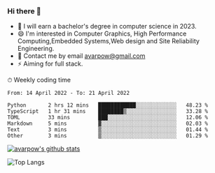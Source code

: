 ### Hi there 👋
<!--I have been a GitHub member for [![Years Badge](https://badges.pufler.dev/years/avarpow)](https://badges.pufler.dev)-->
- 🌱 I will earn a bachelor's degree in computer science in 2023.
- 😄 I'm interested in Computer Graphics, High Performance Computing,Embedded Systems,Web design and Site Reliability Engineering.
- 💬 Contact me by email avarpow@gmail.com
- ⚡ Aiming for full stack.

<!--💻 Coding Activity Logging

[![Commits Badge](https://badges.pufler.dev/commits/weekly/avarpow)](https://badges.pufler.dev)-->

⏱ Weekly coding time
<!--START_SECTION:waka-->

```text
From: 14 April 2022 - To: 21 April 2022

Python       2 hrs 12 mins   ████████████░░░░░░░░░░░░░   48.23 %
TypeScript   1 hr 31 mins    ████████▒░░░░░░░░░░░░░░░░   33.28 %
TOML         33 mins         ███░░░░░░░░░░░░░░░░░░░░░░   12.06 %
Markdown     5 mins          ▓░░░░░░░░░░░░░░░░░░░░░░░░   02.03 %
Text         3 mins          ▒░░░░░░░░░░░░░░░░░░░░░░░░   01.44 %
Other        3 mins          ▒░░░░░░░░░░░░░░░░░░░░░░░░   01.29 %
```

<!--END_SECTION:waka-->

[![avarpow's github stats](https://github-readme-stats.vercel.app/api?username=avarpow&count_private=true&show_icons=true&hide=issues&hide_border=true)](https://github.com/anuraghazra/github-readme-stats)

![Top Langs](https://github-readme-stats.vercel.app/api/top-langs/?username=avarpow&layout=compact&hide_border=true) 
<!--[![avarpow's wakatime stats](https://github-readme-stats.vercel.app/api/wakatime?username=avarpow)](https://github.com/anuraghazra/github-readme-stats)-->
